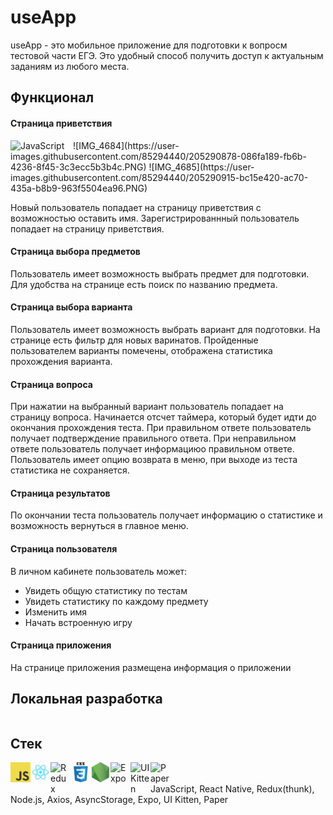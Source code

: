 # useApp

useApp - это  мобильное приложение для подготовки к вопросм тестовой части ЕГЭ. Это удобный способ получить доступ к актуальным заданиям из любого места.

## Функционал

#### Страница приветствия
<img align="left" alt="JavaScript" width="100px" src="https://user-images.githubusercontent.com/85294440/205290819-d11d4e4b-0bfa-4cf6-ab24-c70a5597bc9c.PNG"/>
![IMG_4684](https://user-images.githubusercontent.com/85294440/205290878-086fa189-fb6b-4236-8f45-3c3ecc5b3b4c.PNG)
![IMG_4685](https://user-images.githubusercontent.com/85294440/205290915-bc15e420-ac70-435a-b8b9-963f5504ea96.PNG)

Новый пользователь попадает на страницу приветствия с возможностью оставить имя.
Зарегистрированнный пользователь попадает на страницу приветствия.

#### Страница выбора предметов
Пользователь имеет возможность выбрать предмет для подготовки. Для удобства на странице есть поиск по названию предмета.

#### Страница выбора варианта
Пользователь имеет возможность выбрать вариант для подготовки. На странице есть фильтр для новых варинатов. 
Пройденные пользователем варианты помечены, отображена статистика прохождения варианта.

#### Страница вопроса
При нажатии на выбранный вариант пользователь попадает на страницу вопроса. Начинается отсчет таймера, который будет идти до окончания прохождения теста. 
При правильном ответе пользователь получает подтверждение правильного ответа. При неправильном ответе пользователь получает информациюо правильном ответе. 
Пользователь имеет опцию возврата в меню, при выходе из теста статистика не сохраняется.

#### Страница результатов
По окончании теста пользователь получает информацию о статистике и возможность вернуться в главное меню.

#### Страница пользователя
В личном кабинете пользователь может:
- Увидеть общую статистику по тестам
- Увидеть статистику по каждому предмету
- Изменить имя
- Начать встроенную игру

#### Страница приложения
На странице приложения размещена информация о приложении

## Локальная разработка

```console

```

## Стек
<img align="left" alt="JavaScript" width="32px" src="https://raw.githubusercontent.com/github/explore/80688e429a7d4ef2fca1e82350fe8e3517d3494d/topics/javascript/javascript.png" />
<img align="left" alt="React" width="32px" src="https://raw.githubusercontent.com/github/explore/80688e429a7d4ef2fca1e82350fe8e3517d3494d/topics/react/react.png" />
<img align="left" alt="Redux"  width="32px" src="https://img.icons8.com/color/48/000000/redux.png"/>
<img align="left" alt="CSS3" width="32px" src="https://raw.githubusercontent.com/github/explore/80688e429a7d4ef2fca1e82350fe8e3517d3494d/topics/css/css.png" />
<img align="left" alt="Node.js" width="32px" src="https://raw.githubusercontent.com/github/explore/80688e429a7d4ef2fca1e82350fe8e3517d3494d/topics/nodejs/nodejs.png" />
<img align="left" alt="Expo" width="32px" src="https://is5-ssl.mzstatic.com/image/thumb/Purple112/v4/23/d2/17/23d217e5-9081-c679-8519-078c79ade7dd/AppIcon-1x_U007emarketing-0-7-0-85-220.png/460x0w.webp"/>
<img align="left" alt="UIKitten" width="32px" src="https://play-lh.googleusercontent.com/i_D8glqLkE-rqKYB6wVvyXJeqrLcY-7D7UadlQeGJHObyg5Ov5rt742Rx-zdfiG4YBoz"/>
<img align="left" alt="Paper" width="32px" src="https://arpitbhalla.gallerycdn.vsassets.io/extensions/arpitbhalla/rnp-snippets/0.0.1/1620141921636/Microsoft.VisualStudio.Services.Icons.Default"/>
<br>
<br>
JavaScript, React Native, Redux(thunk), Node.js, Axios, AsyncStorage, Expo, UI Kitten, Paper
